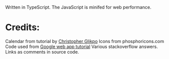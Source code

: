 Written in TypeScript. The JavaScript is minifed for web performance.

# Credits:
Calendar from tutorial by [Christopher Glikpo](https://dev.to/wizdomtek/creating-a-dynamic-calendar-using-html-css-and-javascript-29m)
Icons from phosphoricons.com
Code used from [Google web app tutorial](https://developers.google.com/codelabs/pwa-training/pwa03--going-offline)
Various stackoverflow answers. Links as comments in source code.